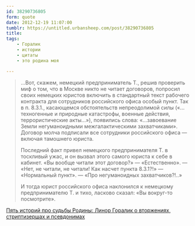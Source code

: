 ```yaml
---
id: 38290736805
form: quote
date: 2012-12-19 11:07:00
tumblr: https://untitled.urbansheep.com/post/38290736805
title: 
tags:
    - Горалик
    - истории
    - цитаты
    - это родина моя

---
```


<blockquote>
<p>&hellip;Вот, скажем, немецкий предприниматель Т., решив проверить миф о том, что в Москве никто не читает договоров, попросил своих немецких юристов включить в стандартный текст рабочего контракта для сотрудников российского офиса особый пункт. Так в п. 8.3.1., касающемся обстоятельств непреодолимой силы («&hellip;техногенные и природные катастрофы, военные действия, террористические акты&hellip;»), появились слова: «&hellip;завоевание Земли негуманоидными межгалактическими захватчиками». Договор молча подписали все сотрудники российского офиса — включая тамошнего юриста.</p>

<p>Последний факт привел немецкого предпринимателя Т. в тоскливый ужас, и он вызвал этого самого юриста к себе в кабинет. «Вы вообще читали этот договор?» — «Естественно». — «Нет, не читали, не читали! Как насчет пункта 8.3.1?!» — «Нормальный пункт». — «Про негуманоидных захватчиков?!..»</p>

<p>И тогда юрист российского офиса наклонился к немецкому предпринимателю Т. и тихо, ласково сказал: «Вы вокруг-то посмотрите».</p>
</blockquote>

<a href="http://lenta.ru/columns/2012/12/11/national/">Пять историй про судьбы Родины: Линор Горалик о вторжениях, стриптизершах и псевдонимах</a>

